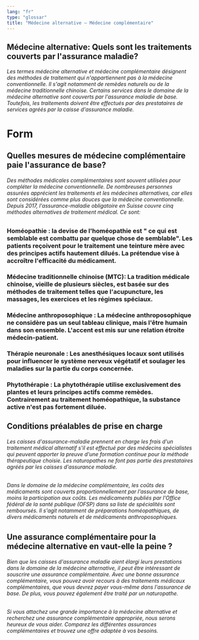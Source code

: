 ```yaml
---
lang: "fr"
type: "glossar"
title: "Médecine alternative – Médecine complémentaire"
---
```


## Médecine alternative: Quels sont les traitements couverts par l'assurance maladie?

###### Les termes médecine alternative et médecine complémentaire désignent des méthodes de traitement qui n'appartiennent pas à la médecine conventionnelle. Il s'agit notamment de remèdes naturels ou de la médecine traditionnelle chinoise. Certains services dans le domaine de la médecine alternative sont couverts par l'assurance maladie de base. Toutefois, les traitements doivent être effectués par des prestataires de services agréés par la caisse d'assurance maladie.

# Form

## Quelles mesures de médecine complémentaire paie l'assurance de base?

###### Des méthodes médicales complémentaires sont souvent utilisées pour compléter la médecine conventionnelle. De nombreuses personnes assurées apprécient les traitements et les médecines alternatives, car elles sont considérées comme plus douces que la médecine conventionnelle. Depuis 2017, l'assurance-maladie obligatoire en Suisse couvre cinq méthodes alternatives de traitement médical. Ce sont:

### Homéopathie : la devise de l'homéopathie est " ce qui est semblable est combattu par quelque chose de semblable". Les patients reçoivent pour le traitement une teinture mère avec des principes actifs hautement dilués. La prétendue vise à accroître l'efficacité du médicament.

### Médecine traditionnelle chinoise (MTC): La tradition médicale chinoise, vieille de plusieurs siècles, est basée sur des méthodes de traitement telles que l'acupuncture, les massages, les exercices et les régimes spéciaux.

### Médecine anthroposophique : La médecine anthroposophique ne considère pas un seul tableau clinique, mais l'être humain dans son ensemble. L'accent est mis sur une relation étroite médecin-patient.

### Thérapie neuronale : Les anesthésiques locaux sont utilisés pour influencer le système nerveux végétatif et soulager les maladies sur la partie du corps concernée.

### Phytothérapie : La phytothérapie utilise exclusivement des plantes et leurs principes actifs comme remèdes. Contrairement au traitement homéopathique, la substance active n'est pas fortement diluée.

## Conditions préalables de prise en charge

###### Les caisses d'assurance-maladie prennent en charge les frais d'un traitement médical alternatif s'il est effectué par des médecins spécialistes qui peuvent apporter la preuve d'une formation continue pour la méthode thérapeutique choisie. Les naturopathes ne font pas partie des prestataires agréés par les caisses d'assurance maladie.

###### Dans le domaine de la médecine complémentaire, les coûts des médicaments sont couverts proportionnellement par l'assurance de base, moins la participation aux coûts. Les médicaments publiés par l'Office fédéral de la santé publique (OFSP) dans sa liste de spécialités sont remboursés. Il s'agit notamment de préparations homéopathiques, de divers médicaments naturels et de médicaments anthroposophiques.

## Une assurance complémentaire pour la médecine alternative en vaut-elle la peine ?

###### Bien que les caisses d'assurance maladie aient élargi leurs prestations dans le domaine de la médecine alternative, il peut être intéressant de souscrire une assurance complémentaire. Avec une bonne assurance complémentaire, vous pouvez avoir recours à des traitements médicaux complémentaires, que vous devrez payer vous-même dans l'assurance de base. De plus, vous pouvez également être traité par un naturopathe.

###### Si vous attachez une grande importance à la médecine alternative et recherchez une assurance complémentaire appropriée, nous serons heureux de vous aider. Comparez les différentes assurances complémentaires et trouvez une offre adaptée à vos besoins.
